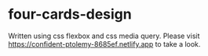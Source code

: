 # four-cards-design

Written using css flexbox and css media query. Please visit https://confident-ptolemy-8685ef.netlify.app to take a look.
